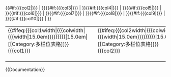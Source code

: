 <templatestyles src="Columns/styles.css" /><table class="multicol" style="{{#switch:{{{align|}}}
   |left|right=float:{{{align}}}
   |center=margin:0.5em auto
   }};border-spacing:0;background:{{{background|{{{bgcol|transparent}}}}}};{{#if:{{{text-align|}}}|text-align:{{{text-align}}};}}{{{style|}}}" role="presentation">
<tr style="vertical-align:top;">
<td style="width:{{{col1width|{{{colwidth|{{{width|15.0em}}}}}}}}};{{{colstyle|}}};{{{col1style|}}};">{{#ifeq:{{{col1width|{{{colwidth|{{{width|15.0em}}}}}}}}}|15.0em|[[Category:多栏位表格]]}}
{{{col1}}}</td>
{{#if:{{{col2<includeonly>|</includeonly>}}}
      | <td style="width:{{{gapbetween|{{{gap|1.25em}}}}}};"></td>
<td style="width:{{{col2width|{{{colwidth|{{{width|15.0em}}}}}}}}};{{{colstyle|}}};{{{col2style|}}};">{{#ifeq:{{{col2width|{{{colwidth|{{{width|15.0em}}}}}}}}}|15.0em|[[Category:多栏位表格]]}}
{{{col2}}}</td>
}}{{#if:{{{col3<includeonly>|</includeonly>}}}
      | <td style="width:{{{gapbetween|{{{gap|1.25em}}}}}};"></td>
<td style="width:{{{col3width|{{{colwidth|{{{width|15.0em}}}}}}}}};{{{colstyle|}}};{{{col3style|}}};">{{#ifeq:{{{col3width|{{{colwidth|{{{width|15.0em}}}}}}}}}|15.0em|[[Category:多栏位表格]]}}
{{{col3}}}</td>
}}{{#if:{{{col4<includeonly>|</includeonly>}}}
      | <td style="width:{{{gapbetween|{{{gap|1.25em}}}}}};"></td>
<td style="width:{{{col4width|{{{colwidth|{{{width|15.0em}}}}}}}}};{{{colstyle|}}};{{{col4style|}}};">{{#ifeq:{{{col4width|{{{colwidth|{{{width|15.0em}}}}}}}}}|15.0em|[[Category:多栏位表格]]}}
{{{col4}}}</td>
}}{{#if:{{{col5<includeonly>|</includeonly>}}}
      | <td style="width:{{{gapbetween|{{{gap|1.25em}}}}}};"></td>
<td style="width:{{{col5width|{{{colwidth|{{{width|15.0em}}}}}}}}};{{{colstyle|}}};{{{col5style|}}};">{{#ifeq:{{{col5width|{{{colwidth|{{{width|15.0em}}}}}}}}}|15.0em|[[Category:多栏位表格]]}}
{{{col5}}}</td>
}}{{#if:{{{col6<includeonly>|</includeonly>}}}
      | <td style="width:{{{gapbetween|{{{gap|1.25em}}}}}};"></td>
<td style="width:{{{col6width|{{{colwidth|{{{width|15.0em}}}}}}}}};{{{colstyle|}}};{{{col6style|}}};">{{#ifeq:{{{col6width|{{{colwidth|{{{width|15.0em}}}}}}}}}|15.0em|[[Category:多栏位表格]]}}
{{{col6}}}</td>
}}{{#if:{{{col7<includeonly>|</includeonly>}}}
      | <td style="width:{{{gapbetween|{{{gap|1.25em}}}}}};"></td>
<td style="width:{{{col7width|{{{colwidth|{{{width|15.0em}}}}}}}}};{{{colstyle|}}};{{{col7style|}}};">{{#ifeq:{{{col7width|{{{colwidth|{{{width|15.0em}}}}}}}}}|15.0em|[[Category:多栏位表格]]}}
{{{col7}}}</td>
}}{{#if:{{{col8<includeonly>|</includeonly>}}}
      | <td style="width:{{{gapbetween|{{{gap|1.25em}}}}}};"></td>
<td style="width:{{{col8width|{{{colwidth|{{{width|15.0em}}}}}}}}};{{{colstyle|}}};{{{col8style|}}};">{{#ifeq:{{{col8width|{{{colwidth|{{{width|15.0em}}}}}}}}}|15.0em|[[Category:多栏位表格]]}}
{{{col8}}}</td>
}}{{#if:{{{col9<includeonly>|</includeonly>}}}
      | <td style="width:{{{gapbetween|{{{gap|1.25em}}}}}};"></td>
<td style="width:{{{col9width|{{{colwidth|{{{width|15.0em}}}}}}}}};{{{colstyle|}}};{{{col9style|}}};">{{#ifeq:{{{col9width|{{{colwidth|{{{width|15.0em}}}}}}}}}|15.0em|[[Category:多栏位表格]]}}
{{{col9}}}</td>
}}{{#if:{{{col10<includeonly>|</includeonly>}}}
      | <td style="width:{{{gapbetween|{{{gap|1.25em}}}}}};"></td>
<td style="width:{{{col10width|{{{colwidth|{{{width|15.0em}}}}}}}}};{{{colstyle|}}};{{{col10style|}}};">{{#ifeq:{{{col10width|{{{colwidth|{{{width|15.0em}}}}}}}}}|15.0em|[[Category:多栏位表格]]}}
{{{col10}}}</td>
}}
</tr></table><noinclude>{{Documentation}}</noinclude>